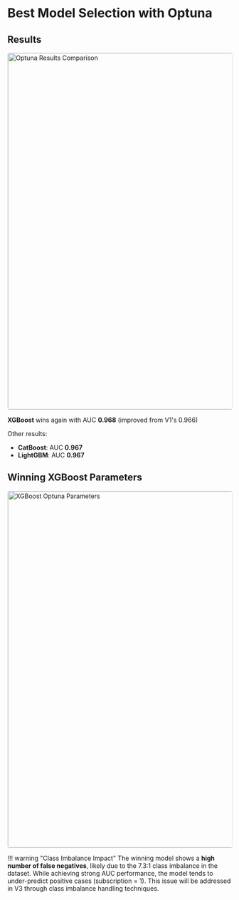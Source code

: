 # Best Model Selection with Optuna

## Results

<a href="../images/Optuna_results.png" target="_blank">
  <img src="../images/Optuna_results.png" alt="Optuna Results Comparison" width="800" style="cursor: pointer; border: 1px solid #ddd; border-radius: 4px; transition: 0.3s;" onmouseover="this.style.opacity='0.8'" onmouseout="this.style.opacity='1'">
</a>

**XGBoost** wins again with AUC **0.968** (improved from V1's 0.966)

Other results:
- **CatBoost**: AUC **0.967**
- **LightGBM**: AUC **0.967**

## Winning XGBoost Parameters

<a href="../images/Xgboost_optuna_metrics_params.png" target="_blank">
  <img src="../images/Xgboost_optuna_metrics_params.png" alt="XGBoost Optuna Parameters" width="800" style="cursor: pointer; border: 1px solid #ddd; border-radius: 4px; transition: 0.3s;" onmouseover="this.style.opacity='0.8'" onmouseout="this.style.opacity='1'">
</a>

!!! warning "Class Imbalance Impact"
    The winning model shows a **high number of false negatives**, likely due to the 7.3:1 class imbalance in the dataset. While achieving strong AUC performance, the model tends to under-predict positive cases (subscription = 1). This issue will be addressed in V3 through class imbalance handling techniques.

